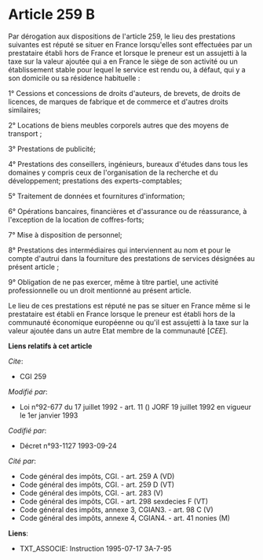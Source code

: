 # Article 259 B

Par dérogation aux dispositions de l'article 259, le lieu des prestations suivantes est réputé se situer en France
lorsqu'elles sont effectuées par un prestataire établi hors de France et lorsque le preneur est un assujetti à la taxe sur la
valeur ajoutée qui a en France le siège de son activité ou un établissement stable pour lequel le service est rendu ou, à
défaut, qui y a son domicile ou sa résidence habituelle :

1° Cessions et concessions de droits d'auteurs, de brevets, de droits de licences, de marques de fabrique et de commerce et
d'autres droits similaires;

2° Locations de biens meubles corporels autres que des moyens de transport ;

3° Prestations de publicité;

4° Prestations des conseillers, ingénieurs, bureaux d'études dans tous les domaines y compris ceux de l'organisation de la
recherche et du développement; prestations des experts-comptables;

5° Traitement de données et fournitures d'information;

6° Opérations bancaires, financières et d'assurance ou de réassurance, à l'exception de la location de coffres-forts;

7° Mise à disposition de personnel;

8° Prestations des intermédiaires qui interviennent au nom et pour le compte d'autrui dans la fourniture des prestations de
services désignées au présent article ;

9° Obligation de ne pas exercer, même à titre partiel, une activité professionnelle ou un droit mentionné au présent article.

Le lieu de ces prestations est réputé ne pas se situer en France même si le prestataire est établi en France lorsque le
preneur est établi hors de la communauté économique européenne ou qu'il est assujetti à la taxe sur la valeur ajoutée dans un
autre Etat membre de la communauté [*CEE*].

**Liens relatifs à cet article**

_Cite_:

  - CGI 259

_Modifié par_:

  - Loi n°92-677 du 17 juillet 1992 - art. 11 () JORF 19 juillet 1992 en vigueur le 1er janvier 1993

_Codifié par_:

  - Décret n°93-1127 1993-09-24

_Cité par_:

  - Code général des impôts, CGI. - art. 259 A (VD)
  - Code général des impôts, CGI. - art. 259 D (VT)
  - Code général des impôts, CGI. - art. 283 (V)
  - Code général des impôts, CGI. - art. 298 sexdecies F (VT)
  - Code général des impôts, annexe 3, CGIAN3. - art. 98 C (V)
  - Code général des impôts, annexe 4, CGIAN4. - art. 41 nonies (M)

**Liens**:

  - TXT_ASSOCIE: Instruction 1995-07-17 3A-7-95
